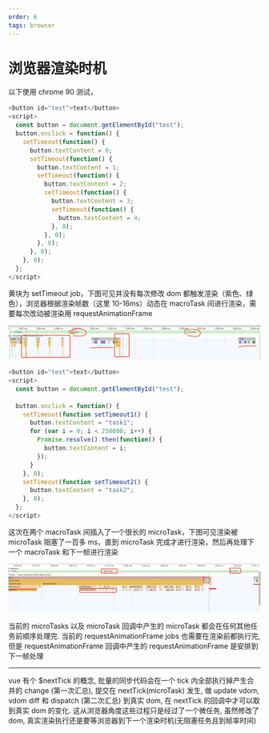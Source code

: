 ```yaml
---
order: 6
tags: browser
---
```


# 浏览器渲染时机

以下使用 chrome 90 测试，

```js
<button id="test">text</button>
<script>
  const button = document.getElementById("test");
  button.onclick = function() {
    setTimeout(function() {
      button.textContent = 0;
      setTimeout(function() {
        button.textContent = 1;
        setTimeout(function() {
          button.textContent = 2;
          setTimeout(function() {
            button.textContent = 3;
            setTimeout(function() {
              button.textContent = 4;
            }, 0);
          }, 0);
        }, 0);
      }, 0);
    }, 0);
  };
</script>
```

黄块为 setTimeout job，下图可见并没有每次修改 dom 都触发渲染（紫色、绿色），浏览器根据渲染帧数（这里 10-16ms）动态在 macroTask 间进行渲染，需要每次改动被渲染用 requestAnimationFrame

![image](../assets/images/2021-1-1.png)

```js
<button id="test">text</button>
<script>
  const button = document.getElementById("test");

  button.onclick = function() {
    setTimeout(function setTimeout1() {
      button.textContent = "task1";
      for (var i = 0; i < 250000; i++) {
        Promise.resolve().then(function() {
          button.textContent = i;
        });
      }
    }, 0);
    setTimeout(function setTimeout2() {
      button.textContent = "task2";
    }, 0);
  };
</script>
```

这次在两个 macroTask 间插入了一个很长的 microTask，下图可见渲染被 microTask 阻塞了一百多 ms，直到 microTask 完成才进行渲染，然后再处理下一个 macroTask 和下一帧进行渲染

![image](../assets/images/2021-1-2.png)

当前的 microTasks 以及 microTask 回调中产生的 microTask 都会在任何其他任务前顺序处理完.
当前的 requestAnimationFrame jobs 也需要在渲染前都执行完, 但是 requestAnimationFrame 回调中产生的 requestAnimationFrame 是安排到下一帧处理

---

vue 有个 $nextTick 的概念, 批量的同步代码会在一个 tick 内全部执行掉产生合并的 change (第一次汇总), 提交在 nextTick(microTask) 发生, 做 update vdom, vdom diff 和 dispatch (第二次汇总) 到真实 dom, 在 nextTick 的回调中才可以取到真实 dom 的变化. 这从浏览器角度这些过程只是经过了一个微任务, 虽然修改了 dom, 真实渲染执行还是要等浏览器到下一个渲染时机(无阻塞任务且到帧率时间)
